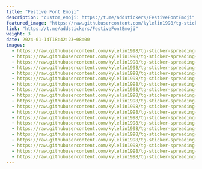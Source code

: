 ```yaml
---
title: "Festive Font Emoji"
description: "custom_emoji: https://t.me/addstickers/FestiveFontEmoji"
featured_image: "https://raw.githubusercontent.com/kylelin1998/tg-sticker-spreading-worldwide-images/main/img/85515419-0013-47c3-8765-52949a6a73a0.jpg"
link: "https://t.me/addstickers/FestiveFontEmoji"
weight: 3
date: 2024-01-14T18:42:23+08:00
images:
  - https://raw.githubusercontent.com/kylelin1998/tg-sticker-spreading-worldwide-images/main/img/85515419-0013-47c3-8765-52949a6a73a0.jpg
  - https://raw.githubusercontent.com/kylelin1998/tg-sticker-spreading-worldwide-images/main/img/f4b60dfc-6421-4f2b-a1c5-264a8c5c8234.jpg
  - https://raw.githubusercontent.com/kylelin1998/tg-sticker-spreading-worldwide-images/main/img/e5f6e80c-fc34-4e81-a118-9c1ab0f7b087.jpg
  - https://raw.githubusercontent.com/kylelin1998/tg-sticker-spreading-worldwide-images/main/img/b9258891-0e94-4155-a056-1e7097f60a0c.jpg
  - https://raw.githubusercontent.com/kylelin1998/tg-sticker-spreading-worldwide-images/main/img/0ff5f540-f028-4200-9bae-c95b99c5da6e.jpg
  - https://raw.githubusercontent.com/kylelin1998/tg-sticker-spreading-worldwide-images/main/img/a573cfb5-4ed1-41e6-b2fb-bba96c1faced.jpg
  - https://raw.githubusercontent.com/kylelin1998/tg-sticker-spreading-worldwide-images/main/img/04d2d272-7711-4dba-a523-67d9d3ab1161.jpg
  - https://raw.githubusercontent.com/kylelin1998/tg-sticker-spreading-worldwide-images/main/img/54efad37-a499-4f8b-b35b-28c7b4338370.jpg
  - https://raw.githubusercontent.com/kylelin1998/tg-sticker-spreading-worldwide-images/main/img/f23f8ae1-3fd6-46d1-903a-e68cc1841b8a.jpg
  - https://raw.githubusercontent.com/kylelin1998/tg-sticker-spreading-worldwide-images/main/img/f9718c45-d783-40d1-bb7a-dc02c1cdba2e.jpg
  - https://raw.githubusercontent.com/kylelin1998/tg-sticker-spreading-worldwide-images/main/img/0b33aca3-8cd1-4775-a247-532c7190d1bb.jpg
  - https://raw.githubusercontent.com/kylelin1998/tg-sticker-spreading-worldwide-images/main/img/a83a5712-0931-4d17-9bef-4a9e6c3eb900.jpg
  - https://raw.githubusercontent.com/kylelin1998/tg-sticker-spreading-worldwide-images/main/img/6b5e8abb-7741-4578-861b-f6d0798c1221.jpg
  - https://raw.githubusercontent.com/kylelin1998/tg-sticker-spreading-worldwide-images/main/img/f0053ac8-f60e-4d40-af9d-5a4adad5543f.jpg
  - https://raw.githubusercontent.com/kylelin1998/tg-sticker-spreading-worldwide-images/main/img/0d7ff693-3401-4b6c-a2d2-c35a53e269f7.jpg
  - https://raw.githubusercontent.com/kylelin1998/tg-sticker-spreading-worldwide-images/main/img/aad83560-fc3b-4023-ac57-dea918a179e8.jpg
  - https://raw.githubusercontent.com/kylelin1998/tg-sticker-spreading-worldwide-images/main/img/62d2830b-79b8-4dff-a5bb-2f6fd766c581.jpg
  - https://raw.githubusercontent.com/kylelin1998/tg-sticker-spreading-worldwide-images/main/img/15672bd3-2c3c-41a1-b725-9ebf521e4224.jpg
  - https://raw.githubusercontent.com/kylelin1998/tg-sticker-spreading-worldwide-images/main/img/079aea6a-5236-4e80-9eb8-7877e6045c06.jpg
  - https://raw.githubusercontent.com/kylelin1998/tg-sticker-spreading-worldwide-images/main/img/787cb24e-66fe-4ac5-8d88-cfffc10db5f7.jpg
---
```

